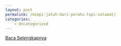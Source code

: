 ```yaml
---
layout: post
permalink: /mimpi-jatuh-dari-perahu-tapi-selamat/
categories:
    - Uncategorized
---
```


[Baca Selengkapnya](/10)